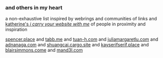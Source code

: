 ### and others in my heart

a non-exhaustive list inspired by webrings and communities of links and [katherine's *i carry your website with me*](https://kayserifserif.place/carry/) of people in proximity and inspiration 

[spencer.place](https://spencer.place) and [tabb.me](https://www.tabb.me) and [tuan-h.com](https://tuan-h.com/archive) and [juliamargaretlu.com](https://juliamargaretlu.com) and [adnanaga.com](https://adnanaga.com) and [shuangcai.cargo.site](https://shuangcai.cargo.site) and [kayserifserif.place](https://kayserifserif.place) and [blairsimmons.come](https://www.blairsimmons.com) and  [mand3l.com](https://www.mand3l.com)
